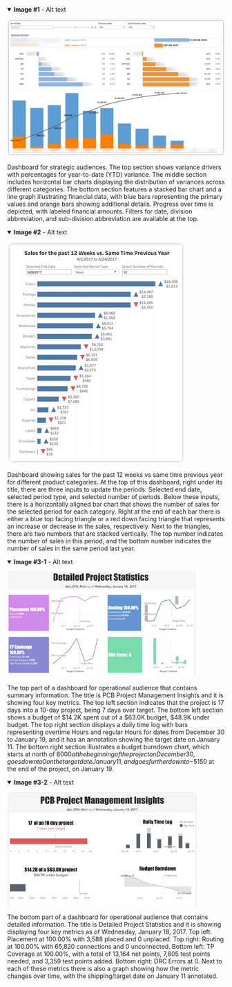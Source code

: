 <details open>
<summary><b>Image #1</b> - Alt text</summary>

![1](1.png)

Dashboard for strategic audiences. The top section shows variance drivers with percentages for year-to-date (YTD) variance. The middle section includes horizontal bar charts displaying the distribution of variances across different categories. The bottom section features a stacked bar chart and a line graph illustrating financial data, with blue bars representing the primary values and orange bars showing additional details. Progress over time is depicted, with labeled financial amounts. Filters for date, division abbreviation, and sub-division abbreviation are available at the top.
</summary>

<details open>
<summary><b>Image #2</b> - Alt text</summary>

![2](2.png)

Dashboard showing sales for the past 12 weeks vs same time previous year for different product categories. At the top of this dashboard, right under its title, there are three inputs to update the periods: Selected end date, selected period type, and selected number of periods. Below these inputs, there is a horizontally aligned bar chart that shows the number of sales for the selected period for each category. Right at the end of each bar there is either a blue top facing triangle or a red down facing triangle that represents an increase or decrease in the sales, respectively. Next to the triangles, there are two numbers that are stacked vertically. The top number indicates the number of sales in this period, and the bottom number indicates the number of sales in the same period last year.
</details>

<details open>
<summary><b>Image #3-1</b> - Alt text</summary>

![3-1](3-1.png)

The top part of a dashboard for operational audience that contains summary information. The title is PCB Project Management Insights and it is showing four key metrics. The top left section indicates that the project is 17 days into a 10-day project, being 7 days over target. The bottom left section shows a budget of $14.2K spent out of a $63.0K budget, $48.9K under budget. The top right section displays a daily time log with bars representing overtime Hours and regular Hours for dates from December 30 to January 19, and it has an annotation showing the target date on January 11. The bottom right section illustrates a budget burndown chart, which starts at north of $8000 at the beginning of the project on December 30, goes down to 0 on the target date January 11, and goes further down to -$5150 at the end of the project, on January 19.
</details>

<details open>
<summary><b>Image #3-2</b> - Alt text</summary>

![3-2](3-2.png)

The bottom part of a dashboard for operational audience that contains detailed information. The title is Detailed Project Statistics and it is showing displaying four key metrics as of Wednesday, January 18, 2017. Top left: Placement at 100.00% with 3,588 placed and 0 unplaced. Top right: Routing at 100.00% with 65,820 connections and 0 unconnected. Bottom left: TP Coverage at 100.00%, with a total of 13,164 net points, 7,805 test points needed, and 3,359 test points added. Bottom right: DRC Errors at 0. Next to each of these metrics there is also a graph showing how the metric changes over time, with the shipping/target date on January 11 annotated.
</details>


